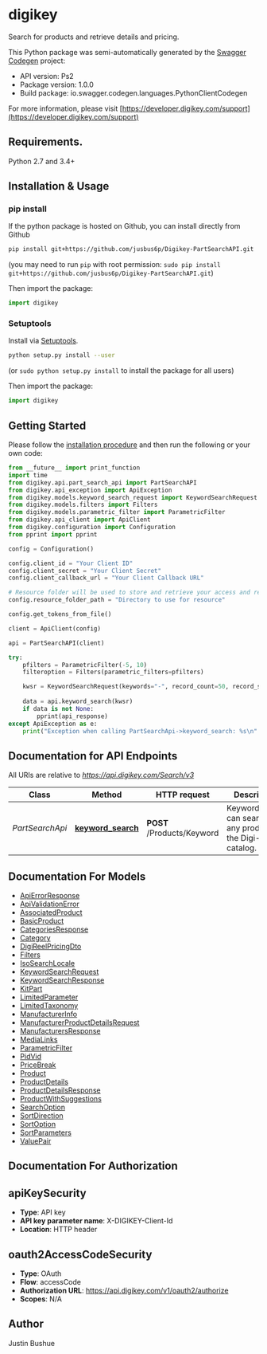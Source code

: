 # digikey
Search for products and retrieve details and pricing.

This Python package was semi-automatically generated by the [Swagger Codegen](https://github.com/swagger-api/swagger-codegen) project:

- API version: Ps2
- Package version: 1.0.0
- Build package: io.swagger.codegen.languages.PythonClientCodegen

For more information, please visit [https://developer.digikey.com/support](https://developer.digikey.com/support)

## Requirements.

Python 2.7 and 3.4+

## Installation & Usage
### pip install

If the python package is hosted on Github, you can install directly from Github

```sh
pip install git+https://github.com/jusbus6p/Digikey-PartSearchAPI.git
```
(you may need to run `pip` with root permission: `sudo pip install git+https://github.com/jusbus6p/Digikey-PartSearchAPI.git`)

Then import the package:
```python
import digikey 
```

### Setuptools

Install via [Setuptools](http://pypi.python.org/pypi/setuptools).

```sh
python setup.py install --user
```
(or `sudo python setup.py install` to install the package for all users)

Then import the package:
```python
import digikey
```

## Getting Started

Please follow the [installation procedure](#installation--usage) and then run the following or your own code:

```python
from __future__ import print_function
import time
from digikey.api.part_search_api import PartSearchAPI
from digikey.api_exception import ApiException
from digikey.models.keyword_search_request import KeywordSearchRequest
from digikey.models.filters import Filters
from digikey.models.parametric_filter import ParametricFilter
from digikey.api_client import ApiClient
from digikey.configuration import Configuration
from pprint import pprint

config = Configuration()

config.client_id = "Your Client ID"
config.client_secret = "Your Client Secret"
config.client_callback_url = "Your Client Callback URL"

# Resource folder will be used to store and retrieve your access and refresh tokens.
config.resource_folder_path = "Directory to use for resource"

config.get_tokens_from_file()

client = ApiClient(config)

api = PartSearchAPI(client)

try:
    pfilters = ParametricFilter(-5, 10)
    filteroption = Filters(parametric_filters=pfilters)

    kwsr = KeywordSearchRequest(keywords="-", record_count=50, record_start_position=0, filters=filteroption)
    
    data = api.keyword_search(kwsr)
    if data is not None:
        pprint(api_response)
except ApiException as e:
    print("Exception when calling PartSearchApi->keyword_search: %s\n" % e)

```

## Documentation for API Endpoints

All URIs are relative to *https://api.digikey.com/Search/v3*

Class | Method | HTTP request | Description
------------ | ------------- | ------------- | -------------
*PartSearchApi* | [**keyword_search**](docs/PartSearchApi.md#keyword_search) | **POST** /Products/Keyword | KeywordSearch can search for any product in the Digi-Key catalog.



## Documentation For Models

 - [ApiErrorResponse](docs/ApiErrorResponse.md)
 - [ApiValidationError](docs/ApiValidationError.md)
 - [AssociatedProduct](docs/AssociatedProduct.md)
 - [BasicProduct](docs/BasicProduct.md)
 - [CategoriesResponse](docs/CategoriesResponse.md)
 - [Category](docs/Category.md)
 - [DigiReelPricingDto](docs/DigiReelPricingDto.md)
 - [Filters](docs/Filters.md)
 - [IsoSearchLocale](docs/IsoSearchLocale.md)
 - [KeywordSearchRequest](docs/KeywordSearchRequest.md)
 - [KeywordSearchResponse](docs/KeywordSearchResponse.md)
 - [KitPart](docs/KitPart.md)
 - [LimitedParameter](docs/LimitedParameter.md)
 - [LimitedTaxonomy](docs/LimitedTaxonomy.md)
 - [ManufacturerInfo](docs/ManufacturerInfo.md)
 - [ManufacturerProductDetailsRequest](docs/ManufacturerProductDetailsRequest.md)
 - [ManufacturersResponse](docs/ManufacturersResponse.md)
 - [MediaLinks](docs/MediaLinks.md)
 - [ParametricFilter](docs/ParametricFilter.md)
 - [PidVid](docs/PidVid.md)
 - [PriceBreak](docs/PriceBreak.md)
 - [Product](docs/Product.md)
 - [ProductDetails](docs/ProductDetails.md)
 - [ProductDetailsResponse](docs/ProductDetailsResponse.md)
 - [ProductWithSuggestions](docs/ProductWithSuggestions.md)
 - [SearchOption](docs/SearchOption.md)
 - [SortDirection](docs/SortDirection.md)
 - [SortOption](docs/SortOption.md)
 - [SortParameters](docs/SortParameters.md)
 - [ValuePair](docs/ValuePair.md)


## Documentation For Authorization


## apiKeySecurity

- **Type**: API key
- **API key parameter name**: X-DIGIKEY-Client-Id
- **Location**: HTTP header

## oauth2AccessCodeSecurity

- **Type**: OAuth
- **Flow**: accessCode
- **Authorization URL**: https://api.digikey.com/v1/oauth2/authorize
- **Scopes**: N/A


## Author
Justin Bushue


